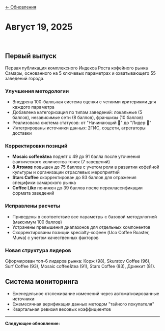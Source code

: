 [← Обновления](/changelog)

# Август 19, 2025
<br>
<Badge type="warning" text="Самара" /> <Badge type="tip" text="public" /> <Badge type="info" text="v1.0.0" />

## Первый выпуск

Первая публикация комплексного Индекса Роста кофейного рынка Самары, основанного на 5 ключевых параметрах и охватывающего 55 заведений города.

### Улучшения методологии

- Внедрена 100-балльная система оценки с четкими критериями для каждого параметра
- Добавлена категоризация по типам заведений: локальные (5 баллов), независимые сети (8 баллов), франшизы (10 баллов)
- Реализована система статусов: от "Начинающий 🚀" до "Лидер 👑"
- Интегрированы источники данных: 2ГИС, соцсети, агрегаторы доставки

### Корректировки позиций

- **Mosaic coffee&tea** поднят с 49 до 91 балла после уточнения фактического количества точек (7 заведений)
- **8 Атомов** повышен до 75 баллов с учетом роли в развитии кофейной культуры и организации отраслевых мероприятий
- **Stars Coffee** скорректирован до 83 баллов для отражения специфики самарского рынка
- **Coffee Like** понижен до 39 баллов после переклассификации формата заведений

### Исправлены расчеты

- Приведены в соответствие все параметры с базовой методологией (максимум 100 баллов)
- Устранены превышения диапазонов для отдельных компонентов
- Скорректированы позиции specialty-кофеен (Uco Coffee Roaster, Muwa) с учетом качественных факторов

### Новая структура лидеров

Сформирован топ-6 лидеров рынка: Корж (98), Skuratov Coffee (96), Surf Coffee (93), Mosaic coffee&tea (91), Stars Coffee (83), Дринкит (81).

## Система мониторинга

- Еженедельное отслеживание изменений через автоматизированные источники
- Ежемесячная верификация данных методом "тайного покупателя"
- Квартальная ревизия весовых коэффициентов

---

**Следующее обновление:** <Badge type="info" text="Август 26, 2025" />
